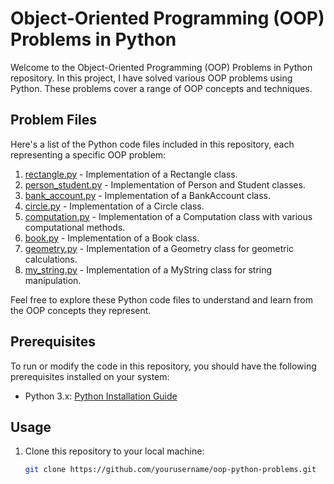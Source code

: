# Object-Oriented Programming (OOP) Problems in Python

Welcome to the Object-Oriented Programming (OOP) Problems in Python repository. In this project, I have solved various OOP problems using Python. These problems cover a range of OOP concepts and techniques.

## Problem Files

Here's a list of the Python code files included in this repository, each representing a specific OOP problem:

1. [rectangle.py](rectangle.py) - Implementation of a Rectangle class.
2. [person_student.py](person_student.py) - Implementation of Person and Student classes.
3. [bank_account.py](bank_account.py) - Implementation of a BankAccount class.
4. [circle.py](circle.py) - Implementation of a Circle class.
5. [computation.py](computation.py) - Implementation of a Computation class with various computational methods.
6. [book.py](book.py) - Implementation of a Book class.
7. [geometry.py](geometry.py) - Implementation of a Geometry class for geometric calculations.
8. [my_string.py](my_string.py) - Implementation of a MyString class for string manipulation.

Feel free to explore these Python code files to understand and learn from the OOP concepts they represent.

## Prerequisites

To run or modify the code in this repository, you should have the following prerequisites installed on your system:

- Python 3.x: [Python Installation Guide](https://www.python.org/downloads/)

## Usage

1. Clone this repository to your local machine:

   ```bash
   git clone https://github.com/yourusername/oop-python-problems.git
